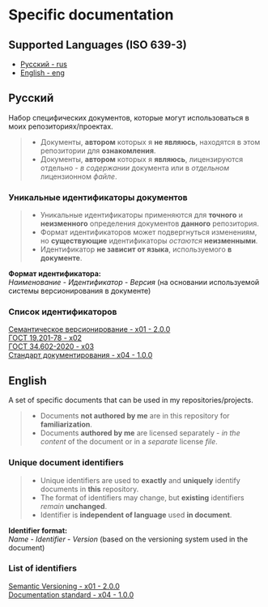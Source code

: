 # Specific documentation

## Supported Languages (ISO 639-3)

- [Русский - rus](#русский)
- [English - eng](#english)

## Русский

Набор специфических документов, которые могут использоваться в моих репозиториях/проектах.  

> - Документы, **автором** которых я **не являюсь**, находятся в этом репозитории для **ознакомления**.  
> - Документы, **автором** которых я **являюсь**, лицензируются отдельно - *в содержании* документа или в *отдельном* лицензионном *файле*.  

### Уникальные идентификаторы документов

> - Уникальные идентификаторы применяются для **точного** и **неизменного** определения документов **данного** репозитория.  
> - Формат идентификаторов может подвергнуться изменениям, но **существующие** идентификаторы *остаются* **неизменными**.  
> - Идентификатор **не зависит от языка**, используемого **в документе**.  

**Формат идентификатора:**  
*Наименование* - *Идентификатор* - *Версия* (на основании используемой системы версионирования в документе)  

### Список идентификаторов

[Семантическое версионирование - x01 - 2.0.0](./rus_version/Семантическое%20версионирование%20RUS.md)  
[ГОСТ 19.201-78 - x02](./rus_version/ГОСТ%2019.201-78.pdf)  
[ГОСТ 34.602-2020 - x03](./rus_version/ГОСТ%2034.602-2020.pdf)  
[Стандарт документирования - x04 - 1.0.0](./rus_version/Стандарт%20документирования.pdf)  

## English

A set of specific documents that can be used in my repositories/projects.  

> - Documents **not authored by me** are in this repository for **familiarization**.  
> - Documents **authored by me** are licensed separately - *in the content* of the document or in a *separate* license *file*.  

### Unique document identifiers

> - Unique identifiers are used to **exactly** and **uniquely** identify documents in **this** repository.  
> - The format of identifiers may change, but **existing** identifiers *remain* **unchanged**.  
> - Identifier is **independent of language** used **in document**.  

**Identifier format:**  
*Name* - *Identifier* - *Version* (based on the versioning system used in the document)  

### List of identifiers

[Semantic Versioning - x01 - 2.0.0](./eng_version/Semantic%20Versioning%20ENG.md)  
[Documentation standard - x04 - 1.0.0](./eng_version/Documentation%20standard.pdf)
